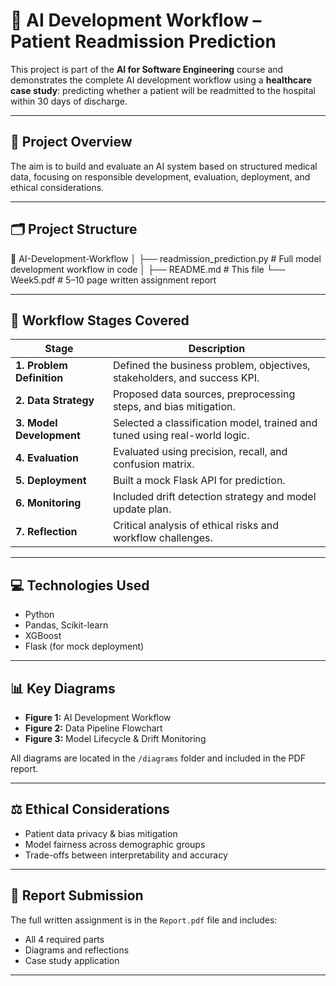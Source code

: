 # 🧠 AI Development Workflow – Patient Readmission Prediction

This project is part of the **AI for Software Engineering** course and demonstrates the complete AI development workflow using a **healthcare case study**: predicting whether a patient will be readmitted to the hospital within 30 days of discharge.

---

## 📌 Project Overview

The aim is to build and evaluate an AI system based on structured medical data, focusing on responsible development, evaluation, deployment, and ethical considerations.

---

## 🗂️ Project Structure

📁 AI-Development-Workflow
│
├── readmission_prediction.py # Full model development workflow in code
│
├── README.md # This file
└── Week5.pdf # 5–10 page written assignment report



---

## 🚀 Workflow Stages Covered

| Stage                   | Description                                                                 |
|------------------------|-----------------------------------------------------------------------------|
| **1. Problem Definition** | Defined the business problem, objectives, stakeholders, and success KPI.     |
| **2. Data Strategy**      | Proposed data sources, preprocessing steps, and bias mitigation.            |
| **3. Model Development**  | Selected a classification model, trained and tuned using real-world logic. |
| **4. Evaluation**         | Evaluated using precision, recall, and confusion matrix.                   |
| **5. Deployment**         | Built a mock Flask API for prediction.                                     |
| **6. Monitoring**         | Included drift detection strategy and model update plan.                   |
| **7. Reflection**         | Critical analysis of ethical risks and workflow challenges.                |

---

## 💻 Technologies Used

- Python
- Pandas, Scikit-learn
- XGBoost
- Flask (for mock deployment)

---

## 📊 Key Diagrams

- **Figure 1:** AI Development Workflow  
- **Figure 2:** Data Pipeline Flowchart  
- **Figure 3:** Model Lifecycle & Drift Monitoring

All diagrams are located in the `/diagrams` folder and included in the PDF report.

---

## ⚖️ Ethical Considerations

- Patient data privacy & bias mitigation
- Model fairness across demographic groups
- Trade-offs between interpretability and accuracy

---

## 📄 Report Submission

The full written assignment is in the `Report.pdf` file and includes:

- All 4 required parts
- Diagrams and reflections
- Case study application

---
